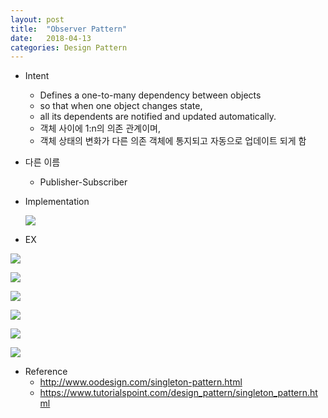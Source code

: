 ```yaml
---
layout: post
title:  "Observer Pattern"
date:   2018-04-13
categories: Design Pattern
---
```


- Intent

  - Defines a one-to-many dependency between objects 
  - so that when one object changes state, 
  - all its dependents are notified and updated automatically.
  - 객체 사이에 1:n의 의존 관계이며,
  - 객체 상태의 변화가 다른 의존 객체에 통지되고 자동으로 업데이트 되게 함

- 다른 이름 

  - Publisher-Subscriber

- Implementation

  ![](/image/obp.png)


- EX

![](/image/subject.png)

![](/image/observer.png)

![](/image/obs01.png)

![](/image/obs02.png)

![](/image/obs03.png)

![](/image/obs04.png)

- Reference
  - <http://www.oodesign.com/singleton-pattern.html>
  - https://www.tutorialspoint.com/design_pattern/singleton_pattern.html



